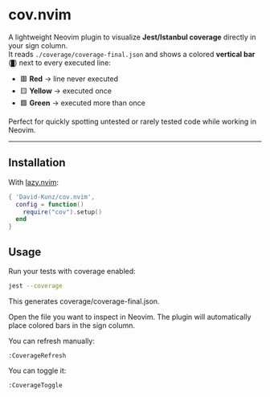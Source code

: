 # cov.nvim

A lightweight Neovim plugin to visualize **Jest/Istanbul coverage** directly in your sign column.  
It reads `./coverage/coverage-final.json` and shows a colored **vertical bar** (`█`) next to every executed line:

- 🟥 **Red** → line never executed  
- 🟨 **Yellow** → executed once  
- 🟩 **Green** → executed more than once  

Perfect for quickly spotting untested or rarely tested code while working in Neovim.

---

## Installation

With [lazy.nvim](https://github.com/folke/lazy.nvim):

```lua
{ 'David-Kunz/cov.nvim',
  config = function()
    require("cov").setup()
  end
}
```



## Usage

Run your tests with coverage enabled:

```bash
jest --coverage
```


This generates coverage/coverage-final.json.

Open the file you want to inspect in Neovim.
The plugin will automatically place colored bars in the sign column.

You can refresh manually:

```
:CoverageRefresh
```

You can toggle it:

```
:CoverageToggle
```
